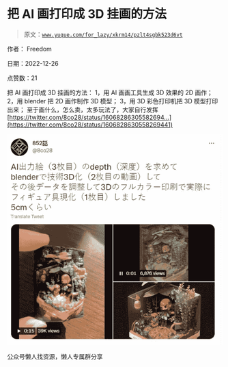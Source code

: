 # 把 AI 画打印成 3D 挂画的方法

> 原文：[`www.yuque.com/for_lazy/xkrm14/pzlt4sgbk523d6vt`](https://www.yuque.com/for_lazy/xkrm14/pzlt4sgbk523d6vt)



作者： Freedom



日期：2022-12-26



点赞数：21

<ne-card data-card-name="hr" data-card-type="block" id="UcoUG" data-event-boundary="card">

把 AI 画打印成 3D 挂画的方法： 1，用 AI 画画工具生成 3D 效果的 2D 画作； 2，用 blender 把 2D 画作制作 3D 模型； 3，用 3D 彩色打印机把 3D 模型打印出来； 至于画什么，怎么卖，太多玩法了，大家自行发挥 [https://twitter.com/8co28/status/16068286305582694...](https://twitter.com/8co28/status/1606828630558269441)



<ne-card data-card-name="image" data-card-type="inline" id="AUcGc" data-event-boundary="card">![](img/1ab539af34bc8cb544fccfab03bda648.png)</ne-card>

<ne-card data-card-name="hr" data-card-type="block" id="zSRnm" data-event-boundary="card">

公众号懒人找资源，懒人专属群分享

</ne-card></ne-card>